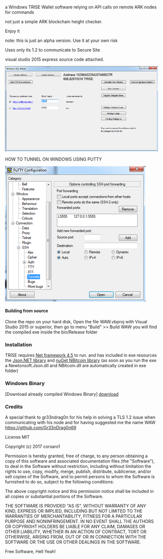a Windows TRISE Wallet software relying on API calls on remote ARK nodes for commands

not just a simple ARK blockchain height checker.

Enjoy it

note: this is just an alpha version. Use it at your own risk

Uses only tls 1.2 to communicate to Secure Site

visual studio 2015 express source code attached.

![Alt text](./image.PNG?raw=true "Optional Title")

HOW TO TUNNEL ON WINDOWS USING PUTTY



![Alt text](./putty1.PNG?raw=true "Optional Title")


#### Building from source
Clone the repo on your hard disk, Open the file WAW.vbproj with Visual Studio 2015 or superior, then go to menu "Build" >> Build WAW
you will find the compiled exe inside the bin/Release folder



### Installation

TRISE requires [Net framework 4.5](https://www.microsoft.com/it-it/download/details.aspx?id=30653) to run.
and has included in exe resources the [Json.NET library](https://github.com/JamesNK/Newtonsoft.Json) and [nuGet NBitcoin library](http://www.nuget.org/packages/NBitcoin/)
(as soon as you run the exe a Newtonsoft.Json.dll and NBitcoin.dll are automatically created in exe folder)

### Windows Binary

[download]: <./bin/Release/TRISE.exe?raw=true>
[Download already compiled Windows Binary] [download]

###  Credits
A special thank to gr33ndrag0n for his help in solving a TLS 1.2 issue when communicating with his node
and for having suggested me the name WAW
https://github.com/Gr33nDrag0n69



License
MIT

Copyright (c) 2017 corsaro1

Permission is hereby granted, free of charge, to any person obtaining a copy
of this software and associated documentation files (the "Software"), to deal
in the Software without restriction, including without limitation the rights
to use, copy, modify, merge, publish, distribute, sublicense, and/or sell
copies of the Software, and to permit persons to whom the Software is
furnished to do so, subject to the following conditions:

The above copyright notice and this permission notice shall be included in all
copies or substantial portions of the Software.

THE SOFTWARE IS PROVIDED "AS IS", WITHOUT WARRANTY OF ANY KIND, EXPRESS OR
IMPLIED, INCLUDING BUT NOT LIMITED TO THE WARRANTIES OF MERCHANTABILITY,
FITNESS FOR A PARTICULAR PURPOSE AND NONINFRINGEMENT. IN NO EVENT SHALL THE
AUTHORS OR COPYRIGHT HOLDERS BE LIABLE FOR ANY CLAIM, DAMAGES OR OTHER
LIABILITY, WHETHER IN AN ACTION OF CONTRACT, TORT OR OTHERWISE, ARISING FROM,
OUT OF OR IN CONNECTION WITH THE SOFTWARE OR THE USE OR OTHER DEALINGS IN THE
SOFTWARE.


Free Software, Hell Yeah!
